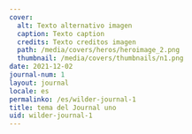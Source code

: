 ```yaml
---
cover:
  alt: Texto alternativo imagen
  caption: Texto caption
  credits: Texto creditos imagen
  path: /media/covers/heros/heroimage_2.png
  thumbnail: /media/covers/thumbnails/n1.png
date: 2021-12-02
journal-num: 1
layout: journal
locale: es
permalinko: /es/wilder-journal-1
title: tema del Journal uno
uid: wilder-journal-1
---
```

